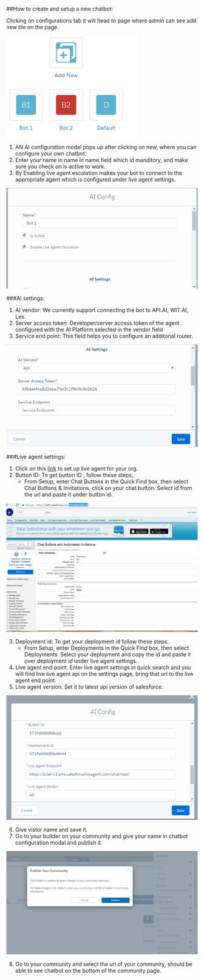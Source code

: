 ##How to create and setup a new chatbot:

 Clicking on configurations tab it will head to page where admin can see add new tile on the page.


[![BotPage](img/Bot_page.PNG)](img/Bot_page.PNG)

1. AN AI configuration modal pops up after clicking on new, where you can configure your own chatbot.
2. Enter your name in name in name field which id manditory, and make sure you check on is active to work.
3. By Enabling  live agent escalation makes your bot to connect to the appropriate agent which is configured under live agent settings.

[![Configuration](img/configurations.PNG)](img/configurations.PNG)


###AI settings:
1. AI vendor: We currently support connecting the bot to API.AI, WIT.AI, Lex.
2. Server access token: Developer/server access token of the agent configured with the AI Platform selected in the vendor field
3. Service end point: This field helps you to configure an additonal router.

[![AISettings](img/ai_settings.PNG)](img/ai_settings.PNG)


###Live agent settings:
1. Click on this [link](https://help.salesforce.com/articleView?id=live_agent_set_up_basic_implementation.htm&type=0) to set up live agent for your org.
2. Button ID: To get button ID , follow these steps,
	- From Setup, enter Chat Buttons in the Quick Find box, then select Chat Buttons & Invitations, click on your chat button. Select id from the url and paste it under button id.

[![Url](img/url.PNG)](img/url.PNG)

3. Deployment id: To get your deployment id follow these steps.
	- From Setup, enter Deployments in the Quick Find box, then select Deployments. Select your deployment and copy the id and paste it over deployment id under live agent settings.
4. Live agent end point: Enter live agent settings in quick search and you will find live live agent api on the settings page, bring that url to the live agent end point.
5. Live agent version: Set it to latest api version of salesforce.

[![LiveSettings](img/live_settings.PNG)](img/live_settings.PNG)

6. Give vistor name and save it.
7. Go to your builder on your community and give your name in chatbot configuration modal and publish it.

[![Publish](img/publish.PNG)](img/publish.PNG)

8. Go to your community and select the url of your community, should be able to see chatbot on the bottom of the community page.